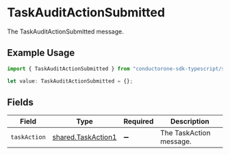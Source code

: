 # TaskAuditActionSubmitted

The TaskAuditActionSubmitted message.

## Example Usage

```typescript
import { TaskAuditActionSubmitted } from "conductorone-sdk-typescript/sdk/models/shared";

let value: TaskAuditActionSubmitted = {};
```

## Fields

| Field                                                           | Type                                                            | Required                                                        | Description                                                     |
| --------------------------------------------------------------- | --------------------------------------------------------------- | --------------------------------------------------------------- | --------------------------------------------------------------- |
| `taskAction`                                                    | [shared.TaskAction1](../../../sdk/models/shared/taskaction1.md) | :heavy_minus_sign:                                              | The TaskAction message.                                         |